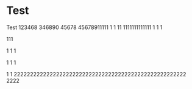 # Test
Test
123468
346890
45678
45678911111
1
1
11
1111111111111
1
1
1

111

1
1
1

1
1
1

1
1
22222222222222222222222222222222222222222222222222222
2222

